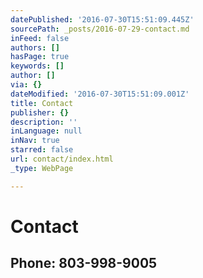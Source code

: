 ```yaml
---
datePublished: '2016-07-30T15:51:09.445Z'
sourcePath: _posts/2016-07-29-contact.md
inFeed: false
authors: []
hasPage: true
keywords: []
author: []
via: {}
dateModified: '2016-07-30T15:51:09.001Z'
title: Contact
publisher: {}
description: ''
inLanguage: null
inNav: true
starred: false
url: contact/index.html
_type: WebPage

---
```

# Contact

## Phone: 803-998-9005